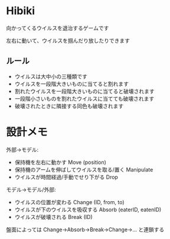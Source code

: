 # Hibiki

向かってくるウイルスを退治するゲームです

左右に動いて、ウイルスを掴んだり放したりできます

## ルール

- ウイルスは大中小の三種類です
- ウイルスを一段階大きいものに当てると割れます
- 割れたウイルスを一段階大きいものに当てると破壊されます
- 一段階小さいものを割れたウイルスに当てても破壊されます
- 破壊されたときに隣接する同色も破壊されます


# 設計メモ

外部→モデル:
- 保持機を左右に動かす Move (position) 
- 保持機のアームを伸ばしてウイルスを取る/置く Manipulate
- ウイルスが時間経過/手動でせり下がる Drop

モデル→モデル/外部:
- ウイルスの位置が変わる Change (ID, from, to)
- ウイルスが下のウイルスを吸収する Absorb (eaterID, eatenID)
- ウイルスが破壊される Break (ID)

盤面によっては Change→Absorb→Break→Change→… と連鎖する
